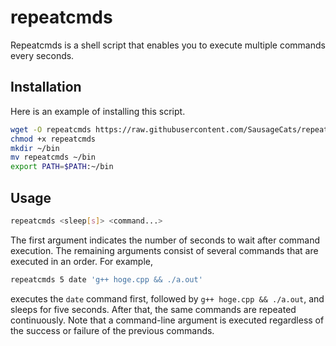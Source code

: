 # repeatcmds

Repeatcmds is a shell script that enables you to execute multiple commands every seconds.

## Installation

Here is an example of installing this script.

```bash
wget -O repeatcmds https://raw.githubusercontent.com/SausageCats/repeatcmds/master/repeatcmds.sh
chmod +x repeatcmds
mkdir ~/bin
mv repeatcmds ~/bin
export PATH=$PATH:~/bin
```

## Usage

```bash
repeatcmds <sleep[s]> <command...>
```

The first argument indicates the number of seconds to wait after command execution.
The remaining arguments consist of several commands that are executed in an order.
For example,

```bash
repeatcmds 5 date 'g++ hoge.cpp && ./a.out'
```

executes the `date` command first, followed by `g++ hoge.cpp && ./a.out`, and sleeps for five seconds.
After that, the same commands are repeated continuously.
Note that a command-line argument is executed regardless of the success or failure of the previous commands.
